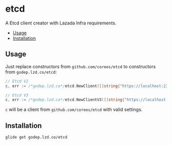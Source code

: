 # etcd
A Etcd client creator with Lazada Infra requirements.

- [Usage](#Usage)
- [Installation](#Installation)

## Usage
Just replace constructors from `github.com/coreos/etcd` to constructors from `godep.lzd.co/etcd`:
```go
// Etcd V2
c, err := /*godep.lzd.co*/etcd.NewClient([]string{"https://localhost:2379"})

// Etcd V3
c, err := /*godep.lzd.co*/etcd.NewClientV3([]string{"https://localhost:2379"})
```
`c` will be a client from `github.com/coreos/etcd` with valid settings.

## Installation
`glide get godep.lzd.co/etcd`
